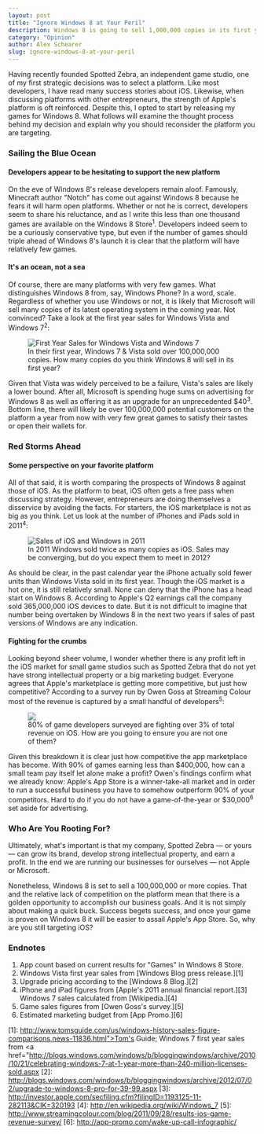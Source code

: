 ```yaml
---
layout: post
title: "Ignore Windows 8 at Your Peril"
description: Windows 8 is going to sell 1,000,000 copies in its first year. Why are you ignoring it?
category: "Opinion"
author: Alex Schearer
slug: ignore-windows-8-at-your-peril
---
```


Having recently founded Spotted Zebra, an independent game studio, one of my first 
strategic decisions was to select a platform. Like most developers, I have read many
success stories about iOS. Likewise, when discussing platforms with other 
entrepreneurs, the strength of Apple's platform is oft reinforced. Despite this, 
I opted to start by releasing my games for Windows 8. What follows will examine the
thought process behind my decision and explain why you should reconsider the 
platform you are targeting.

### Sailing the Blue Ocean
#### Developers appear to be hesitating to support the new platform
On the eve of Windows 8's release developers remain aloof. Famously, Minecraft 
author "Notch" has come out against Windows 8 because he fears it will harm open 
platforms. Whether or not he is correct, developers seem to share his reluctance, 
and as I write this less than one thousand games are available on the Windows 8 
Store<sup>1</sup>. Developers indeed seem to be a curiously conservative type, but even if 
the number of games should triple ahead of Windows 8's launch it is clear that 
the platform will have relatively few games.

#### It's an ocean, not a sea
Of course, there are many platforms with very few games. What distinguishes 
Windows 8 from, say, Windows Phone? In a word, scale. Regardless of whether you 
use Windows or not, it is likely that Microsoft will sell many copies of its 
latest operating system in the coming year. Not convinced? Take a look at the 
first year sales for Windows Vista and Windows 7<sup>2</sup>:

<figure>
    <img src="{{site.url}}/img/posts/2012-10-23-Ignore Windows 8 at Your Peril/first-year-sales.png" alt="First Year Sales for Windows Vista and Windows 7"/>
    <figcaption>
    In their first year, Windows 7 & Vista sold over 100,000,000 copies. 
    How many copies do you think Windows 8 will sell in its first year?
    </figcaption>
</figure>

Given that Vista was widely perceived to be a failure, Vista's sales are likely 
a lower bound. After all, Microsoft is spending huge sums on advertising for 
Windows 8 as well as offering it as an upgrade for an unprecedented $40<sup>3</sup>. 
Bottom line, there will likely be over 100,000,000 potential customers on the 
platform a year from now with very few great games to satisfy their tastes or 
open their wallets for.

### Red Storms Ahead
#### Some perspective on your favorite platform
All of that said, it is worth comparing the prospects of Windows 8 against those 
of iOS. As the platform to beat, iOS often gets a free pass when discussing 
strategy. However, entrepreneurs are doing themselves a disservice by avoiding the 
facts. For starters, the iOS marketplace is not as big as you think. Let us look 
at the number of iPhones and iPads sold in 2011<sup>4</sup>:

<figure>
    <img src="{{site.url}}/img/posts/2012-10-23-Ignore Windows 8 at Your Peril/2011-sales-comparison.png" alt="Sales of iOS and Windows in 2011"/>
    <figcaption>
    In 2011 Windows sold twice as many copies as iOS. Sales may be converging, but 
    do you expect them to meet in 2012?
    </figcaption>
</figure>

As should be clear, in the past calendar year the iPhone actually sold fewer units 
than Windows Vista sold in its first year. Though the iOS market is a hot one, it 
is still relatively small. None can deny that the iPhone has a head start on 
Windows 8. According to Apple's Q2 earnings call the company sold 365,000,000 iOS 
devices to date. But it is not difficult to imagine that number being overtaken by 
Windows 8 in the next two years if sales of past versions of Windows are any 
indication.

#### Fighting for the crumbs
Looking beyond sheer volume, I wonder whether there is any profit left in the iOS 
market for small game studios such as Spotted Zebra that do not yet have strong 
intellectual property or a big marketing budget. Everyone agrees that Apple's 
marketplace is getting more competitive, but just how competitive? According to 
a survey run by Owen Goss at Streaming Colour most of the revenue is captured by 
a small handful of developers<sup>5</sup>:

<figure>
    <img src="{{site.url}}/img/posts/2012-10-23-Ignore Windows 8 at Your Peril/revenue-distribution.png"/>
    <figcaption>
    80% of game developers surveyed are fighting over 3% of total revenue on iOS. 
    How are you going to ensure you are not one of them?
    </figcaption>
</figure>

Given this breakdown it is clear just how competitive the app marketplace has 
become. With 90% of games earning less than $400,000, how can a small team pay 
itself let alone make a profit? Owen's findings confirm what we already know: 
Apple's App Store is a winner-take-all market and in order to run a successful 
business you have to somehow outperform 90% of your competitors. Hard to do if 
you do not have a game-of-the-year or $30,000<sup>6</sup> set aside for advertising.

### Who Are You Rooting For?
Ultimately, what's important is that my company, Spotted Zebra — or yours — can 
grow its brand, develop strong intellectual property, and earn a profit. In the 
end we are running our businesses for ourselves — not Apple or Microsoft.

Nonetheless, Windows 8 is set to sell a 100,000,000 or more copies. That and the 
relative lack of competition on the platform mean that there is a golden 
opportunity to accomplish our business goals. And it is not simply about making 
a quick buck. Success begets success, and once your game is proven on Windows 8 
it will be easier to assail Apple's App Store. So, why are you still targeting iOS?

### Endnotes

  1. App count based on current results for "Games" in Windows 8 Store.
  2. Windows Vista first year sales from [Windows Blog press release.][1]
  3. Upgrade pricing according to the [Windows 8 Blog.][2]
  4. iPhone and iPad figures from [Apple's 2011 annual financial report.][3] Windows 7 sales calculated from [Wikipedia.][4]
  5. Game sales figures from [Owen Goss's survey.][5]
  6. Estimated marketing budget from [App Promo.][6]

[1]: http://www.tomsguide.com/us/windows-history-sales-figure-comparisons,news-11836.html">Tom's Guide</a>; Windows 7 first year sales from <a href="http://blogs.windows.com/windows/b/bloggingwindows/archive/2010/10/21/celebrating-windows-7-at-1-year-more-than-240-million-licenses-sold.aspx
[2]: http://blogs.windows.com/windows/b/bloggingwindows/archive/2012/07/02/upgrade-to-windows-8-pro-for-39-99.aspx
[3]: http://investor.apple.com/secfiling.cfm?filingID=1193125-11-282113&CIK=320193
[4]: http://en.wikipedia.org/wiki/Windows_7
[5]: http://www.streamingcolour.com/blog/2011/09/28/results-ios-game-revenue-survey/
[6]: http://app-promo.com/wake-up-call-infographic/
